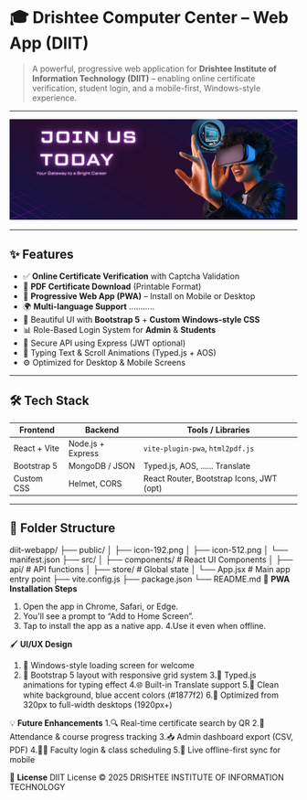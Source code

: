 # 🎓 Drishtee Computer Center – Web App (DIIT)

> A powerful, progressive web application for **Drishtee Institute of Information Technology (DIIT)** – enabling online certificate verification, student login, and a mobile-first, Windows-style experience.

---

![DIIT App Preview](https://raw.githubusercontent.com/hridesh-bharati/drishteeindia.com-hb/refs/heads/main/FrontEnd/public/images/mainSlider/slider3.webp)

---

## ✨ **Features**

- ✅ **Online Certificate Verification** with Captcha Validation
- 🧾 **PDF Certificate Download** (Printable Format)
- 📲 **Progressive Web App (PWA)** – Install on Mobile or Desktop
- 🌍 **Multi-language Support** ...........
- 🎨 Beautiful UI with **Bootstrap 5** + **Custom Windows-style CSS**
- 📊 Role-Based Login System for **Admin** & **Students**
- 🔐 Secure API using Express (JWT optional)
- 💬 Typing Text & Scroll Animations (Typed.js + AOS)
- ⚙️ Optimized for Desktop & Mobile Screens

---

## 🛠️ **Tech Stack**

| Frontend        | Backend           | Tools / Libraries                        |
|-----------------|-------------------|------------------------------------------|
| React + Vite    | Node.js + Express | `vite-plugin-pwa`, `html2pdf.js`         |
| Bootstrap 5     | MongoDB / JSON    | Typed.js, AOS, ...... Translate          |
| Custom CSS      | Helmet, CORS      | React Router, Bootstrap Icons, JWT (opt) |

---

## 📁 Folder Structure
diit-webapp/
├── public/
│ ├── icon-192.png
│ ├── icon-512.png
│ └── manifest.json
├── src/
│ ├── components/ # React UI Components
│ ├── api/ # API functions
│ ├── store/ # Global state
│ └── App.jsx # Main app entry point
├── vite.config.js
├── package.json
└── README.md
📱 **PWA Installation Steps**
1. Open the app in Chrome, Safari, or Edge.
2. You'll see a prompt to “Add to Home Screen”.
3. Tap to install the app as a native app.
4.Use it even when offline.

🖌️ **UI/UX Design**
1. 🎯 Windows-style loading screen for welcome
2. 🧭 Bootstrap 5 layout with responsive grid system
3.💬 Typed.js animations for typing effect
4.🌐 Built-in Translate support
5.🎨 Clean white background, blue accent colors (#1877f2)
6.📱 Optimized from 320px to full-width desktops (1920px+)

💡 **Future Enhancements**
1.🔍 Real-time certificate search by QR
2.📅 Attendance & course progress tracking
3.📥 Admin dashboard export (CSV, PDF)
4.👨‍🏫 Faculty login & class scheduling
5.📶 Live offline-first sync for mobile

📄 **License**
DIIT License © 2025 DRISHTEE INSTITUTE OF INFORMATION TECHNOLOGY
